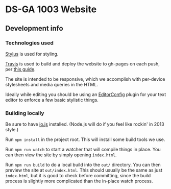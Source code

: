 # DS-GA 1003 Website

## Development info

### Technologies used

[Stylus](https://learnboost.github.io/stylus/) is used for styling.

[Travis](https://travis-ci.org/) is used to build and deploy the website to gh-pages on each push, per [this guide](https://gist.github.com/domenic/ec8b0fc8ab45f39403dd).

The site is intended to be responsive, which we accomplish with per-device stylesheets and media queries in the HTML.

Ideally while editing you should be using an [EditorConfig](http://editorconfig.org/) plugin for your text editor to enforce a few basic stylistic things.

### Building locally

Be sure to have [io.js](https://iojs.org/) installed. (Node.js will do if you feel like rockin' in 2013 style.)

Run `npm install` in the project root. This will install some build tools we use.

Run `npm run watch` to start a watcher that will compile things in place. You can then view the site by simply opening `index.html`.

Run `npm run build` to do a local build into the `out/` directory. You can then preview the site at `out/index.html`. This should usually be the same as just `index.html`, but it is good to check before committing, since the build process is slightly more complicated than the in-place watch process.
